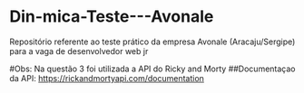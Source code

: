 # Din-mica-Teste---Avonale
Repositório referente ao teste prático da empresa Avonale (Aracaju/Sergipe) para a vaga de desenvolvedor web jr


#Obs: Na questão 3 foi utilizada a API do Ricky and Morty
##Documentaçao da API: https://rickandmortyapi.com/documentation
